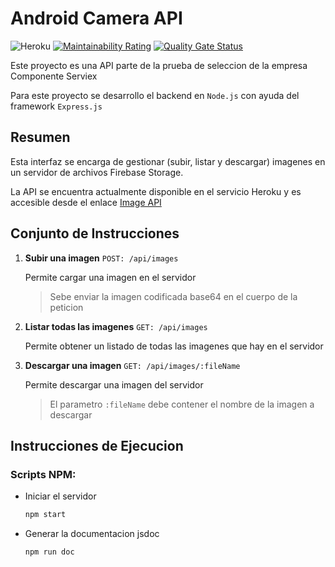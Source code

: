 # Android Camera API

![Heroku](https://heroku-badge.herokuapp.com/?app=heroku-badge)
[![Maintainability Rating](https://sonarcloud.io/api/project_badges/measure?project=devRobots_android-camera-api&metric=sqale_rating)](https://sonarcloud.io/summary/new_code?id=devRobots_android-camera-api)
[![Quality Gate Status](https://sonarcloud.io/api/project_badges/measure?project=devRobots_android-camera-api&metric=alert_status)](https://sonarcloud.io/summary/new_code?id=devRobots_android-camera-api)

Este proyecto es una API parte de la prueba de seleccion de la empresa Componente Serviex

Para este proyecto se desarrollo el backend en `Node.js` con ayuda del framework `Express.js`

## Resumen

Esta interfaz se encarga de gestionar (subir, listar y descargar) imagenes en un servidor de archivos Firebase Storage.

La API se encuentra actualmente disponible en el servicio Heroku y es accesible desde el enlace [Image API](https://android-camera-api.herokuapp.com/)

## Conjunto de Instrucciones

1. **Subir una imagen** `POST: /api/images`

    Permite cargar una imagen en el servidor
    
    > Sebe enviar la imagen codificada base64 en el cuerpo de la peticion  

2. **Listar todas las imagenes** `GET: /api/images`

    Permite obtener un listado de todas las imagenes que hay en el servidor
    
3. **Descargar una imagen** `GET: /api/images/:fileName`

    Permite descargar una imagen del servidor
    
    > El parametro `:fileName` debe contener el nombre de la imagen a descargar

## Instrucciones de Ejecucion

### Scripts NPM:

* Iniciar el servidor 
    ```bash
    npm start
    ```

* Generar la documentacion jsdoc 
    ```bash
    npm run doc
    ```
